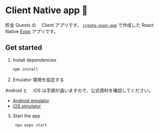 # Client Native app 🚀

貯金 Quests の　 Client アプリです。
[`create-expo-app`](https://www.npmjs.com/package/create-expo-app) で作成した React Native [Expo](https://expo.dev) アプリです。

## Get started

1. Install dependencies

   ```bash
   npm install
   ```

2. Emulator 環境を設定する

Android と　 iOS は手順が違いますので、公式資料を確認してください。

- [Android emulator](https://docs.expo.dev/workflow/android-studio-emulator/)
- [iOS simulator](https://docs.expo.dev/get-started/set-up-your-environment/?platform=android&device=simulated&mode=expo-go)

3. Start the app

   ```bash
    npx expo start
   ```
